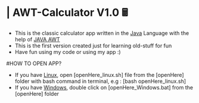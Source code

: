 # |   AWT-Calculator V1.0 🖩 
   - This is the classic calculator app written in the <ins>Java</ins> Language with the help of <ins>JAVA AWT</ins>
   - This is the first version created just for learning old-stuff for fun
   - Have fun using my code or using my app :)

#HOW TO OPEN APP?
   - If you have <ins>Linux</ins>, open [openHere_linux.sh] file from the [openHere] folder with bash command in terminal, e.g : [bash openHere_linux.sh]
   - If you have <ins>Windows</ins>, double click on [openHere_Windows.bat] from the [openHere] folder
